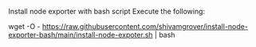 Install node exporter with bash script
Execute the following:

wget -O - https://raw.githubusercontent.com/shivamgrover/install-node-exporter-bash/main/install-node-expoter.sh | bash
